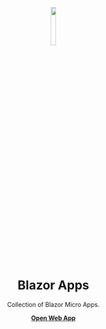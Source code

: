 <div align="center" >
  
  <img width="15%" height="15%" src="https://blogger.googleusercontent.com/img/b/R29vZ2xl/AVvXsEi2ONSqybxbVngYtLQU-U1z2RaUxLQbNQcXpKRSOghCLY_K5Z6Qh4nYN50m0mlF0s3hv9Ow-bcxJzg5tI3-NwTOVxvh1YANcZxU-_lLoA53sQmWBJLrNHrCb8T3hyphenhyphenX6V-ulHBLOsiVsRZKYqGeyLS38iOdFknAgOHKT-mSpoxUbi8rFtnvhc-sjrGW9kZM/s1600/blazor-logo.png" />

# Blazor Apps

Collection of Blazor Micro Apps.

[**Open Web App**](https://www.junian.dev/blazor-apps/)

</div>
